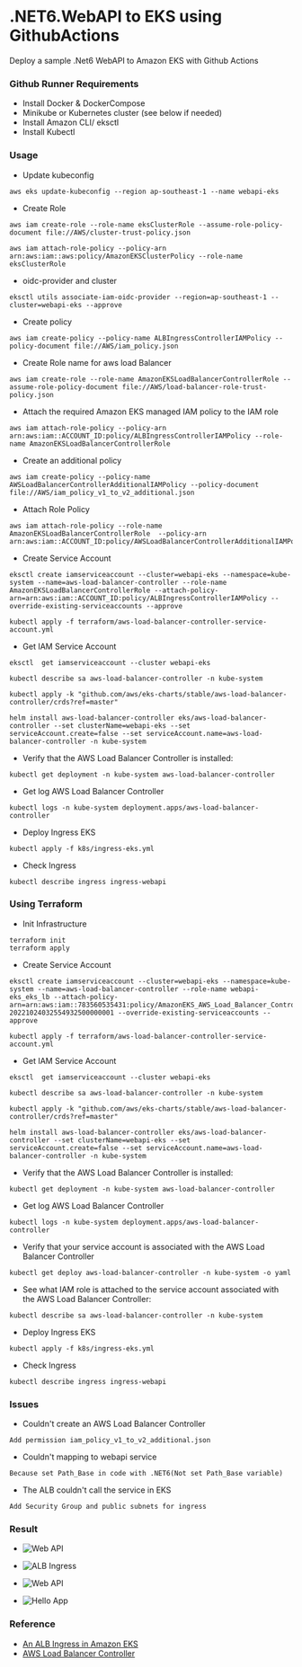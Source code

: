 # .NET6.WebAPI to EKS using GithubActions
Deploy a sample .Net6 WebAPI to Amazon EKS with Github Actions

### Github Runner Requirements
+ Install Docker & DockerCompose
+ Minikube or Kubernetes cluster (see below if needed)
+ Install Amazon CLI/ eksctl
+ Install Kubectl

### Usage

+ Update kubeconfig
```
aws eks update-kubeconfig --region ap-southeast-1 --name webapi-eks
```

+ Create Role
```
aws iam create-role --role-name eksClusterRole --assume-role-policy-document file://AWS/cluster-trust-policy.json

aws iam attach-role-policy --policy-arn arn:aws:iam::aws:policy/AmazonEKSClusterPolicy --role-name eksClusterRole
```

+ oidc-provider and cluster
```
eksctl utils associate-iam-oidc-provider --region=ap-southeast-1 --cluster=webapi-eks --approve
```

+ Create policy
```
aws iam create-policy --policy-name ALBIngressControllerIAMPolicy --policy-document file://AWS/iam_policy.json
```

+ Create Role name for aws load Balancer
```
aws iam create-role --role-name AmazonEKSLoadBalancerControllerRole --assume-role-policy-document file://AWS/load-balancer-role-trust-policy.json
```

+ Attach the required Amazon EKS managed IAM policy to the IAM role
```
aws iam attach-role-policy --policy-arn arn:aws:iam::ACCOUNT_ID:policy/ALBIngressControllerIAMPolicy --role-name AmazonEKSLoadBalancerControllerRole
```

+ Create an additional policy
```
aws iam create-policy --policy-name AWSLoadBalancerControllerAdditionalIAMPolicy --policy-document file://AWS/iam_policy_v1_to_v2_additional.json
```

+ Attach Role Policy
```
aws iam attach-role-policy --role-name AmazonEKSLoadBalancerControllerRole  --policy-arn arn:aws:iam::ACCOUNT_ID:policy/AWSLoadBalancerControllerAdditionalIAMPolicy
```

+ Create Service Account
```
eksctl create iamserviceaccount --cluster=webapi-eks --namespace=kube-system --name=aws-load-balancer-controller --role-name AmazonEKSLoadBalancerControllerRole --attach-policy-arn=arn:aws:iam::ACCOUNT_ID:policy/ALBIngressControllerIAMPolicy --override-existing-serviceaccounts --approve

kubectl apply -f terraform/aws-load-balancer-controller-service-account.yml
```

+ Get IAM Service Account
```
eksctl  get iamserviceaccount --cluster webapi-eks

kubectl describe sa aws-load-balancer-controller -n kube-system

kubectl apply -k "github.com/aws/eks-charts/stable/aws-load-balancer-controller/crds?ref=master"

helm install aws-load-balancer-controller eks/aws-load-balancer-controller --set clusterName=webapi-eks --set serviceAccount.create=false --set serviceAccount.name=aws-load-balancer-controller -n kube-system
```

+ Verify that the AWS Load Balancer Controller is installed:
```
kubectl get deployment -n kube-system aws-load-balancer-controller
```

+ Get log AWS Load Balancer Controller
```
kubectl logs -n kube-system deployment.apps/aws-load-balancer-controller
```

+ Deploy Ingress EKS
```
kubectl apply -f k8s/ingress-eks.yml
```

+ Check Ingress
```
kubectl describe ingress ingress-webapi
```

### Using Terraform
+ Init Infrastructure
```
terraform init
terraform apply
```

+ Create Service Account
```
eksctl create iamserviceaccount --cluster=webapi-eks --namespace=kube-system --name=aws-load-balancer-controller --role-name webapi-eks_eks_lb --attach-policy-arn=arn:aws:iam::783560535431:policy/AmazonEKS_AWS_Load_Balancer_Controller-20221024032554932500000001 --override-existing-serviceaccounts --approve

kubectl apply -f terraform/aws-load-balancer-controller-service-account.yml
```


+ Get IAM Service Account
```
eksctl  get iamserviceaccount --cluster webapi-eks

kubectl describe sa aws-load-balancer-controller -n kube-system

kubectl apply -k "github.com/aws/eks-charts/stable/aws-load-balancer-controller/crds?ref=master"

helm install aws-load-balancer-controller eks/aws-load-balancer-controller --set clusterName=webapi-eks --set serviceAccount.create=false --set serviceAccount.name=aws-load-balancer-controller -n kube-system
```

+ Verify that the AWS Load Balancer Controller is installed:
```
kubectl get deployment -n kube-system aws-load-balancer-controller
```

+ Get log AWS Load Balancer Controller
```
kubectl logs -n kube-system deployment.apps/aws-load-balancer-controller
```

+ Verify that your service account is associated with the AWS Load Balancer Controller
```
kubectl get deploy aws-load-balancer-controller -n kube-system -o yaml
```

+ See what IAM role is attached to the service account associated with the AWS Load Balancer Controller:
```
kubectl describe sa aws-load-balancer-controller -n kube-system
```


+ Deploy Ingress EKS
```
kubectl apply -f k8s/ingress-eks.yml
```

+ Check Ingress
```
kubectl describe ingress ingress-webapi
```

### Issues
+ Couldn't create an AWS Load Balancer Controller
```
Add permission iam_policy_v1_to_v2_additional.json
```


+ Couldn't mapping to webapi service
```
Because set Path_Base in code with .NET6(Not set Path_Base variable)
```

+ The ALB couldn't call the service in EKS
```
Add Security Group and public subnets for ingress
```

### Result
+ ![Web API](./images/mapping-webapi.png)

+ ![ALB Ingress](./images/alb.png)

+ ![Web API](./images/webapi.png)

+ ![Hello App](./images/helloapp.png)

### Reference
+ [An ALB Ingress in Amazon EKS](https://aws.amazon.com/premiumsupport/knowledge-center/eks-alb-ingress-aws-waf/)
+ [AWS Load Balancer Controller](https://docs.aws.amazon.com/eks/latest/userguide/aws-load-balancer-controller.html)